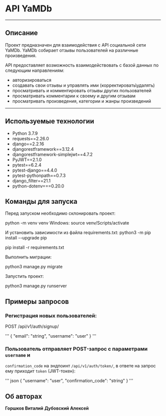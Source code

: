# API YaMDb

---
##  Описание

Проект предназначен для взаимодействия с API социальной сети YaMDb.
YaMDb собирает отзывы пользователей на различные произведения.

API предоставляет возможность взаимодействовать с базой данных по следующим направлениям:
  - авторизироваться
  - создавать свои отзывы и управлять ими (корректировать\удалять)
  - просматривать и комментировать отзывы других пользователей
  - просматривать комментарии к своему и другим отзывам
  - просматривать произведения, категории и жанры произведений

---
##  Используемые технологии

- Python 3.7.9
- requests==2.26.0
- django==2.2.16
- djangorestframework==3.12.4
- djangorestframework-simplejwt==4.7.2
- PyJWT==2.1.0
- pytest==6.2.4
- pytest-django==4.4.0
- pytest-pythonpath==0.7.3
- django_filter==21.1
- python-dotenv===0.20.0

##  Команды для запуска

Перед запуском необходимо склонировать проект:

python -m venv venv
Windows: source venv/Scripts/activate


И установить зависимости из файла requirements.txt:
python3 -m pip install --upgrade pip

pip install -r requirements.txt

Выполнить миграции:

python3 manage.py migrate


Запустить проект:

python3 manage.py runserver

##  Примеры запросов 

### Регистрация новых пользователей:

POST /api/v1/auth/signup/

'''
{
    "email": "string",
    "username": "user"
}
'''

### Пользователь отправляет POST-запрос с параметрами `username` и 
`confirmation_code` на эндпоинт `/api/v1/auth/token/`, в ответе на запрос ему 
приходит `token` (JWT-токен):

'''
json
{
    "username": "user",
    "confirmation_code": "string"
}
'''

## Об авторах
**Горшков Виталий**
**Дубовский Алексей**
